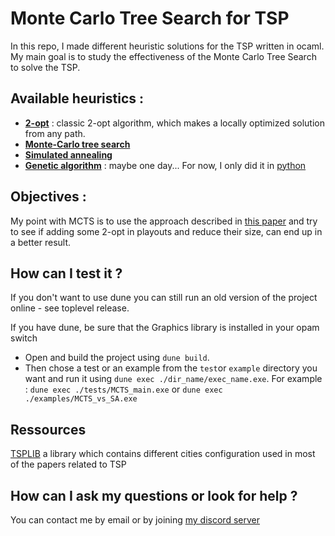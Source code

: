 # Monte Carlo Tree Search for TSP

In this repo, I made different heuristic solutions for the TSP written in ocaml. My main goal is to study the effectiveness of the Monte Carlo Tree Search to solve the TSP.

## Available heuristics :

- [**2-opt**](https://en.wikipedia.org/wiki/2-opt) : classic 2-opt algorithm, which makes a locally optimized solution
  from any path.
- [**Monte-Carlo tree search**](https://en.wikipedia.org/wiki/Monte_Carlo_tree_search)
- [**Simulated annealing**](http://rbanchs.com/documents/THFEL_PR15.pdf)
- [**Genetic algorithm**](https://en.wikipedia.org/wiki/Genetic_algorithm) : maybe one day... For now, I only did it in
  [python](https://github.com/Butanium/Genetic_algorithm_for_TSP_python)

## Objectives :

My point with MCTS is to use the approach described
in [this paper](http://sasimi.jp/new/sasimi2016/files/archive/pdf/p352_R4-14.pdf) and try to see if adding some 2-opt in
playouts and reduce their size, can end up in a better result.

## How can I test it ?

If you don't want to use dune you can still run an old version of the project online - see toplevel release.

If you have dune, be sure that the Graphics library is installed in your opam switch
- Open and build the project using `dune build`. 
- Then chose a test or an example from the `test`or `example` directory you want and run it using `dune exec ./dir_name/exec_name.exe`. For example : `dune exec ./tests/MCTS_main.exe` or `dune exec ./examples/MCTS_vs_SA.exe`

## Ressources

[TSPLIB](http://comopt.ifi.uni-heidelberg.de/software/TSPLIB95/tsp/) a library which contains different cities
configuration used in most of the papers related to TSP

## How can I ask my questions or look for help ?

You can contact me by email or by joining [my discord server](https://discord.com/invite/DWRJxA5yHB)